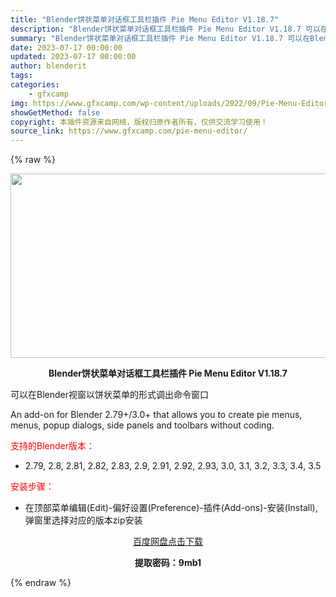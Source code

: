 ```yaml
---
title: "Blender饼状菜单对话框工具栏插件 Pie Menu Editor V1.18.7"
description: "Blender饼状菜单对话框工具栏插件 Pie Menu Editor V1.18.7 可以在Blender视窗以饼状菜单的形式调出命令窗口 An add-on for Blender 2.79+/3..."
summary: "Blender饼状菜单对话框工具栏插件 Pie Menu Editor V1.18.7 可以在Blender视窗以饼状菜单的形式调出命令窗口 An add-on for Blender 2.79+/3..."
date: 2023-07-17 00:00:00
updated: 2023-07-17 00:00:00
author: blenderit
tags: 
categories:
    - gfxcamp
img: https://www.gfxcamp.com/wp-content/uploads/2022/09/Pie-Menu-Editor.jpg
showGetMethod: false
copyright: 本插件资源来自网络，版权归原作者所有，仅供交流学习使用！
source_link: https://www.gfxcamp.com/pie-menu-editor/
---
```


{% raw %}
<div><p><img decoding="async" class="aligncenter size-full wp-image-106802" src="https://www.gfxcamp.com/wp-content/uploads/2022/09/Pie-Menu-Editor.jpg" data-src="https://www.gfxcamp.com/wp-content/uploads/2022/09/Pie-Menu-Editor.jpg" alt="" width="590" height="295" data-srcset="https://www.gfxcamp.com/wp-content/uploads/2022/09/Pie-Menu-Editor.jpg 590w, https://www.gfxcamp.com/wp-content/uploads/2022/09/Pie-Menu-Editor-150x75.jpg 150w" data-sizes="(max-width: 590px) 100vw, 590px"></p><p style="text-align: center;"><strong>Blender饼状菜单对话框工具栏插件 Pie Menu Editor V1.18.7</strong></p><p>可以在Blender视窗以饼状菜单的形式调出命令窗口</p><p>An add-on for Blender 2.79+/3.0+ that allows you to create pie menus, menus, popup dialogs, side panels and toolbars without coding.</p><p style="text-align: left;"><span style="color: #ff0000;">支持的Blender版本：</span></p><ul>
<li style="text-align: left;">2.79, 2.8, 2.81, 2.82, 2.83, 2.9, 2.91, 2.92, 2.93, 3.0, 3.1, 3.2, 3.3, 3.4, 3.5</li>
</ul><p style="text-align: left;"><span style="color: #ff0000;">安装步骤：</span></p><ul>
<li>在顶部菜单编辑(Edit)-偏好设置(Preference)-插件(Add-ons)-安装(Install),弹窗里选择对应的版本zip安装</li>
</ul><p style="text-align: center;"><a class="maxbutton-3 maxbutton maxbutton-baidu" target="_blank" rel="noopener" href="https://pan.baidu.com/s/1m-HTR7ta_UNxaZeuloiTHg?pwd=9mb1"><span class="mb-text">百度网盘点击下载</span></a></p><p style="text-align: center;"><strong>提取密码：9mb1</strong></p></div>
<div style="display: none">gfxcamp</div>
{% endraw %}
